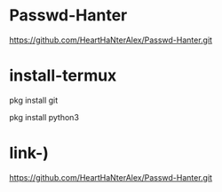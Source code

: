 # Passwd-Hanter
https://github.com/HeartHaNterAlex/Passwd-Hanter.git











# install-termux


pkg install git

pkg install python3









# link-)


https://github.com/HeartHaNterAlex/Passwd-Hanter.git














